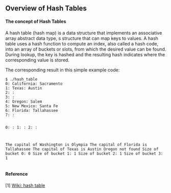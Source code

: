 ## Overview of Hash Tables ##

#### The concept of Hash Tables ####
A hash table (hash map) is a data structure that implements an associative array abstract data type, s structure that can map keys to values. A hash table uses a hash function to compute an index, also called a hash code, into an array of buckets or slots, from which the desired value can be found. During lookup, the key is hashed and the resulting hash indicates where the corresponding value is stored.

The corresponding result in this simple example code:
<div class="language-shell highlighter-rouge"><pre class="highlight"><code class="hljs ruby"><span class="nb">$ ./hash_table
0: California: Sacramento
1: Texas: Austin
2: <NULL>: 
3: <NULL>: 
4: Oregon: Salem
5: New Mexico: Santa Fe
6: Florida: Tallahassee
7: <NULL>: 

0: <NULL>: 
1: <Dummy>: 
2: <NULL>: 

The capital of Washington is Olympia
The capital of Florida is Tallahassee
The capital of Texas is Austin
Oregon not found
Size of bucket 0: 0
Size of bucket 1: 1
Size of bucket 2: 1
Size of bucket 3: 1</span></code></pre></div>

#### Reference ####
[1] [Wiki: hash table](https://en.wikipedia.org/wiki/Hash_table)

